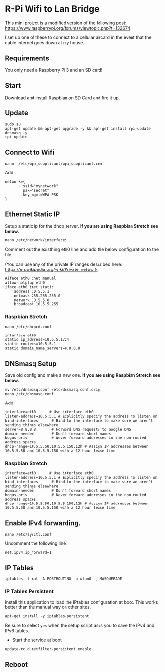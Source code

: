 # R-Pi Wifi to Lan Bridge
This mini project is a modified version of the following post: https://www.raspberrypi.org/forums/viewtopic.php?t=132674

I set up one of these to connect to a cellular aircard in the event that the cable internet goes down at my house.

## Requirements
You only need a Raspberry Pi 3 and an SD card!

## Start
Download and install Raspbian on SD Card and fire it up.

## Update
```
sudo su
apt-get update && apt-get upgrade -y && apt-get install rpi-update dnsmasq -y
rpi-update
```

## Connect to Wifi
`nano  /etc/wpa_supplicant/wpa_supplicant.conf`

Add:

```
network={
        ssid="mynetwork"
        psk="secret"
        key_mgmt=WPA-PSK
}
```

## Ethernet Static IP
Setup a static ip for the dhcp server. **If you are using Raspbian Stretch see below.**

`nano /etc/network/interfaces`

Comment out the existhing eth0 line and add the below configuration to the file:

(You can use any of the private IP ranges described here: https://en.wikipedia.org/wiki/Private_network

```
#iface eth0 inet manual
allow-hotplug eth0  
iface eth0 inet static  
    address 10.5.5.1
    netmask 255.255.255.0
    network 10.5.5.0
    broadcast 10.5.5.255
```

### Raspbian Stretch
 `nano /etc/dhcpcd.conf`
 
 ```
interface eth0
static ip_address=10.5.5.1/24
static routers=10.5.5.1
static domain_name_servers=8.8.8.8
```
 

## DNSmasq Setup
Save old config and make a new one. **If you are using Raspbian Stretch see below.**

```
mv /etc/dnsmasq.conf /etc/dnsmasq.conf.orig  
nano /etc/dnsmasq.conf
```

Add:
```
interface=eth0      # Use interface eth0  
listen-address=10.5.5.1 # Explicitly specify the address to listen on  
bind-interfaces      # Bind to the interface to make sure we aren't sending things elsewhere  
server=8.8.8.8       # Forward DNS requests to Google DNS  
domain-needed        # Don't forward short names  
bogus-priv           # Never forward addresses in the non-routed address spaces.  
dhcp-range=10.5.5.50,10.5.5.150,12h # Assign IP addresses between 10.5.5.50 and 10.5.5.150 with a 12 hour lease time 
```

### Raspbian Stretch
```
interface=eth0      # Use interface eth0  
listen-address=10.5.5.1 # Explicitly specify the address to listen on  
bind-interfaces      # Bind to the interface to make sure we aren't sending things elsewhere  
domain-needed        # Don't forward short names  
bogus-priv           # Never forward addresses in the non-routed address spaces.  
dhcp-range=10.5.5.50,10.5.5.150,12h # Assign IP addresses between 10.5.5.50 and 10.5.5.150 with a 12 hour lease time 
```

## Enable IPv4 forwarding.
`nano /etc/sysctl.conf`

Uncomment the following line:

`net.ipv4.ip_forward=1`

## IP Tables
`iptables -t nat -A POSTROUTING -o wlan0 -j MASQUERADE`

### IP Tables Persistent
Install this application to load the IPtables configuration at boot. This works better than the manual way on other sites.

`apt-get install -y iptables-persistent`

Be sure to select `yes` when the setup script asks you to save the IPv4 and IPv6 tables.

- Start the service at boot

`update-rc.d netfilter-persistent enable`

## Reboot
